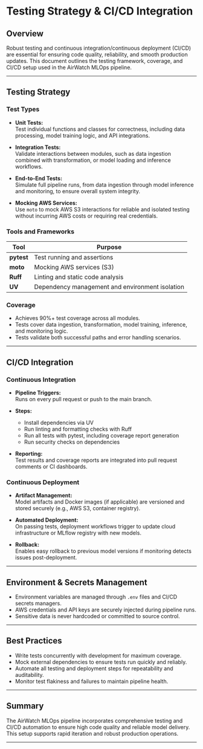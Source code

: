 # Testing Strategy & CI/CD Integration

## Overview

Robust testing and continuous integration/continuous deployment (CI/CD) are essential for ensuring code quality, reliability, and smooth production updates. This document outlines the testing framework, coverage, and CI/CD setup used in the AirWatch MLOps pipeline.

---

## Testing Strategy

### Test Types

- **Unit Tests:**  
  Test individual functions and classes for correctness, including data processing, model training logic, and API integrations.

- **Integration Tests:**  
  Validate interactions between modules, such as data ingestion combined with transformation, or model loading and inference workflows.

- **End-to-End Tests:**  
  Simulate full pipeline runs, from data ingestion through model inference and monitoring, to ensure overall system integrity.

- **Mocking AWS Services:**  
  Use `moto` to mock AWS S3 interactions for reliable and isolated testing without incurring AWS costs or requiring real credentials.

### Tools and Frameworks

| Tool       | Purpose                               |
|------------|-------------------------------------|
| **pytest** | Test running and assertions          |
| **moto**   | Mocking AWS services (S3)            |
| **Ruff**   | Linting and static code analysis     |
| **UV**     | Dependency management and environment isolation |

### Coverage

- Achieves 90%+ test coverage across all modules.
- Tests cover data ingestion, transformation, model training, inference, and monitoring logic.
- Tests validate both successful paths and error handling scenarios.

---

## CI/CD Integration

### Continuous Integration

- **Pipeline Triggers:**  
  Runs on every pull request or push to the main branch.

- **Steps:**
  - Install dependencies via UV
  - Run linting and formatting checks with Ruff
  - Run all tests with pytest, including coverage report generation
  - Run security checks on dependencies

- **Reporting:**  
  Test results and coverage reports are integrated into pull request comments or CI dashboards.

### Continuous Deployment

- **Artifact Management:**  
  Model artifacts and Docker images (if applicable) are versioned and stored securely (e.g., AWS S3, container registry).

- **Automated Deployment:**  
  On passing tests, deployment workflows trigger to update cloud infrastructure or MLflow registry with new models.

- **Rollback:**  
  Enables easy rollback to previous model versions if monitoring detects issues post-deployment.

---

## Environment & Secrets Management

- Environment variables are managed through `.env` files and CI/CD secrets managers.
- AWS credentials and API keys are securely injected during pipeline runs.
- Sensitive data is never hardcoded or committed to source control.

---

## Best Practices

- Write tests concurrently with development for maximum coverage.
- Mock external dependencies to ensure tests run quickly and reliably.
- Automate all testing and deployment steps for repeatability and auditability.
- Monitor test flakiness and failures to maintain pipeline health.

---

## Summary

The AirWatch MLOps pipeline incorporates comprehensive testing and CI/CD automation to ensure high code quality and reliable model delivery. This setup supports rapid iteration and robust production operations.

---
